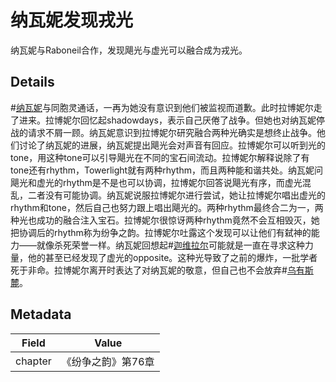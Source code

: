 # 纳瓦妮发现戎光
纳瓦妮与Raboneil合作，发现飓光与虚光可以融合成为戎光。

## Details
#[纳瓦妮](characters/navani)与同胞灵通话，一再为她没有意识到他们被监视而道歉。此时拉博妮尔走了进来。拉博妮尔回忆起shadowdays，表示自己厌倦了战争。但她也对纳瓦妮停战的请求不屑一顾。纳瓦妮意识到拉博妮尔研究融合两种光确实是想终止战争。他们讨论了纳瓦妮的进展，纳瓦妮提出飓光会对声音有回应。拉博妮尔可以听到光的tone，用这种tone可以引导飓光在不同的宝石间流动。拉博妮尔解释说除了有tone还有rhythm，Towerlight就有两种rhythm，而且两种能和谐共处。纳瓦妮问飓光和虚光的rhythm是不是也可以协调，拉博妮尔回答说飓光有序，而虚光混乱，二者没有可能协调。纳瓦妮说服拉博妮尔进行尝试，她让拉博妮尔唱出虚光的rhythm和tone，然后自己也努力跟上唱出飓光的。两种rhythm最终合二为一，两种光也成功的融合注入宝石。拉博妮尔很惊讶两种rhythm竟然不会互相毁灭，她把协调后的rhythm称为纷争之韵。拉博妮尔吐露这个发现可以让他们有弑神的能力——就像杀死荣誉一样。纳瓦妮回想起#[迦维拉尔](characters/gavilar)可能就是一直在寻求这种力量，他的甚至已经发现了虚光的opposite。这种光导致了之前的爆炸，一批学者死于非命。拉博妮尔离开时表达了对纳瓦妮的敬意，但自己也不会放弃#[乌有斯麓](locations/urithiru)。

## Metadata
| Field | Value |
| ----- | ----- |
| chapter | 《纷争之韵》第76章 |
